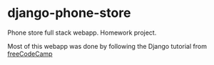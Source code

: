 # django-phone-store
Phone store full stack webapp. Homework project.

Most of this webapp was done by following the Django tutorial from [freeCodeCamp](https://youtu.be/ZxMB6Njs3ck)
